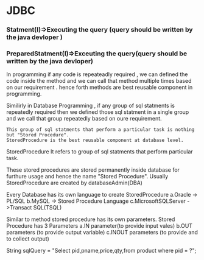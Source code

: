 # JDBC

### Statment(I)=>Executing the query (query should be written by the java devloper )
### PreparedStatment(I)=>Exceuting the query(query should be written by the java devloper)

In programming if any code is repeateadly required , we can defined the code inside the method and we can call that method multiple times based on our requirement .
hence forth methods are best reusable component in programming.

Similirly in Database Programming , if any group of sql statments is repeatedly required then we defined those sql statment in a single group and we call that group repeatedly based on oure requirement.

    This group of sql statments that perform a particular task is nothing but "Stored Procedure".
    StoredProcedure is the best reusable component at database level.

StoredProcedure 
    It refers to group of sql statments that perform particular task.

These stored procedures are stored permanently inside database for furthure usage and hence the name "Stored Procedure".
Usually StoredProcedure are created by databaseAdmin(DBA)

Every Database has its own language to create StoredProcedure
    a.Oracle -> PL/SQL
    b.MySQL -> Stored Procedure Language
    c.MicrosoftSQLServer ->Transact SQL(TSQL)

Similar to method stored procedure has its own parameters.
Stored Procedure has 3 Parameters 
    a.IN parameter(to provide input vales)
    b.OUT parameters (to provide output variable)
    c.INOUT parameters (to provide and to collect output)
 

String sqlQuery = "Select pid,pname,price,qty,from product where pid = ?";

